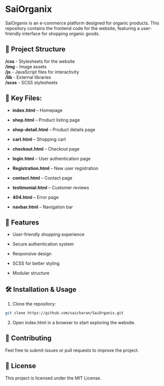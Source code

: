 # SaiOrganix

SaiOrganix is an e-commerce platform designed for organic products. This repository contains the frontend code for the website, featuring a user-friendly interface for shopping organic goods.

## 📂 Project Structure

**/css**          - Stylesheets for the website  
**/img**          - Image assets  
**/js**           - JavaScript files for interactivity  
**/lib**          - External libraries  
**/scss**         - SCSS stylesheets

## 📜 Key Files:

- **index.html** – Homepage

- **shop.html** – Product listing page

- **shop-detail.html** – Product details page

- **cart.html** – Shopping cart

- **checkout.html** – Checkout page

- **login.html** – User authentication page

- **Registration.html** – New user registration

- **contact.html** – Contact page

- **testimonial.html** – Customer reviews

- **404.html** – Error page

- **navbar.html** – Navigation bar

## 🚀 Features

- User-friendly shopping experience

- Secure authentication system

- Responsive design

- SCSS for better styling

- Modular structure

## 🛠 Installation & Usage

1. Clone the repository:
```bash
git clone https://github.com/saicharan/SaiOrganix.git
```

2. Open index.html in a browser to start exploring the website.

## 🤝 Contributing

Feel free to submit issues or pull requests to improve the project.

## 📜 License

This project is licensed under the MIT License.
